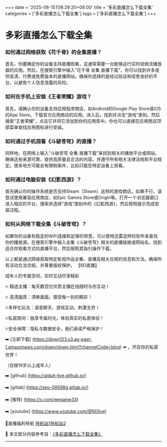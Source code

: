 +++
date = '2025-08-15T08:29:20+08:00'
title = '多彩直播怎么下载全集'
categories = ['多彩直播怎么下载全集']
tags = ['多彩直播怎么下载全集']
+++

# 多彩直播怎么下载全集

### 如何通过网络获取《花千骨》的全集直播？

首先，你要确定你的设备支持直播观看，这通常需要一台能够运行实时视频流播放器的应用。然后，在搜索引擎中输入“花千骨 全集 直播下载”，你可以找到许多提供高清、付费或免费版本的直播网站。确保你选择的是经过验证和信誉良好的平台，以避免个人信息泄露的风险。

### 如何在手机上安装《王者荣耀》游戏？

首先，请确认你的设备支持应用程序商店，如Android的Google Play Store或iOS的App Store。下载官方应用商店的应用。进入后，找到并点击“游戏”类别。然后搜索“王者荣耀”，点击它并将它添加到你的应用库中。你也可以直接在应用商店顶部菜单查找应用图标进行安装。

### 如何通过手机观看《斗破苍穹》的直播？

同样地，在网络上输入“斗破苍穹 全集 直播下载”来找到相关的播放平台或网站。确保这些来源可靠，提供高质量且合法的内容，并遵守所有相关法律法规和平台规定。很多地方可能会有限制条件，比如只能在特定设备上观看。

### 如何通过电脑安装《幻影西游》？

首先确认你的操作系统是否支持Steam（Steam）这样的游戏商店。如果不行，请尝试使用兼容应用商店，如Epic Games Store或Origin等。打开一个浏览器窗口进入相应的平台，搜索并选择“游戏”类别中的《幻影西游》，然后按照提示完成安装过程。

### 如何从网络下载全集《斗破苍穹》？

如果你的设备有稳定的WiFi连接和足够的带宽，可以使用迅雷这样的软件来查找你的播放源。在搜索引擎中输入全集《斗破苍穹》相关的直播链接或网站名，找到适合你观看方式的直播平台，然后按照其指引操作下载。

以上都是通过网络获取特定影视作品全集、直播及相关应用的信息和方法。确保所有活动合法合规，并尊重版权保护。
【6D直播】

 成年人的专属空间，实时互动尽享精彩

🔥 精选主播：每天数百位优质主播在线随时与你互动！

🔥 高清画质：清晰画面，感受每一刻的精彩！

🔥多样化玩法：语音聊天、游戏互动，刺激无穷！

🔥私密房间：独享专属时光，体验真实的私密体验！

🔥安全保障：隐私与数据安全，我们承诺严格保护！

➡️ [立即下载] (https://down123.s3.ap-east-1.amazonaws.com/down/down.html?channelCode=blog) ⬅️ ，开启你的私密世界！

 （仅限18岁以上成年人）

➡️ [github] (https://aldult-live.github.io/)

➡️ [gitlab] (https://seo-09598d.gitlab.io/)

➡️ [推特] (https://x.com/wegame33)

➡️ [youtube] (https://www.youtube.com/@6Dlive)

🔞直播福利导航   [导航站1](https://webstack-86085a.gitlab.io/)[导航站2](https://onlygit123-2.github.io/)

📘 本文部分内容参考自：[《多彩直播怎么下载全集》](https://webstack-hugo-9.pages.dev/)

---

